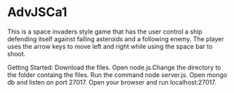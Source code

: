 # AdvJSCa1
This is a space invaders style game that has the user control a ship defending itself against falling asteroids and a following enemy. The player uses the arrow keys to move left and right while using the space bar to shoot.

Getting Started:
Download the files.
Open node.js.Change the directory to the folder containg the files.
Run the command node server.js.
Open mongo db and listen on port 27017.
Open your browser and run localhost:27017.



